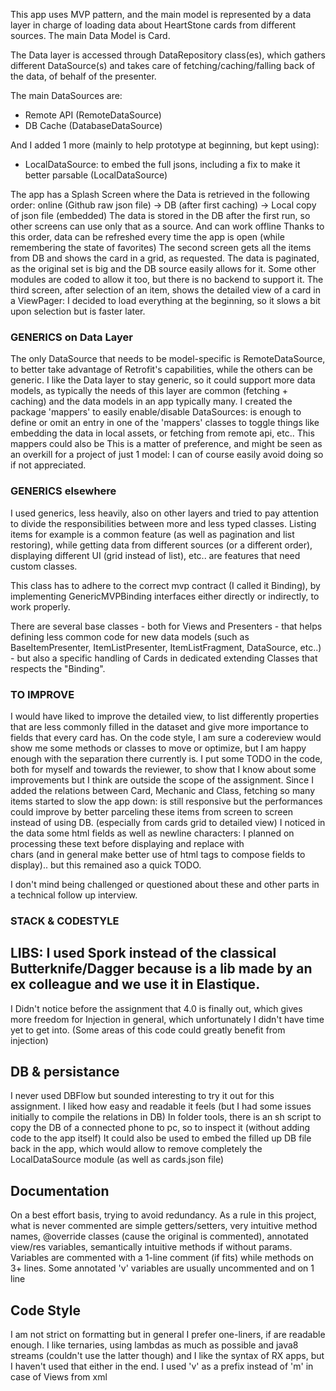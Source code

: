 This app uses MVP pattern, and the main model is represented by a data layer in charge of loading data about HeartStone cards from different sources.
The main Data Model is Card.

The Data layer is accessed through DataRepository class(es), which gathers different DataSource(s) and takes care of fetching/caching/falling back of the data, of behalf of the presenter.

The main DataSources are:

- Remote API (RemoteDataSource)
- DB Cache (DatabaseDataSource)

And I added 1 more (mainly to help prototype at beginning, but kept using):
- LocalDataSource: to embed the full jsons, including a fix to make it better parsable (LocalDataSource)

The app has a Splash Screen where the Data is retrieved in the following order: online (Github raw json file) -> DB (after first caching) -> Local copy of json file (embedded)
The data is stored in the DB after the first run, so other screens can use only that as a source. And can work offline
Thanks to this order, data can be refreshed every time the app is open (while remembering the state of favorites)
The second screen gets all the items from DB and shows the card in a grid, as requested.
The data is paginated, as the original set is big and the DB source easily allows for it. Some other modules are coded to allow it too, but there is no backend to support it.
The third screen, after selection of an item, shows the detailed view of a card in a ViewPager: I decided to load everything at the beginning, so it slows a bit upon selection but is faster later.

### GENERICS on Data Layer

The only DataSource that needs to be model-specific is RemoteDataSource, to better take advantage of Retrofit's capabilities, while the others can be generic.
I like the Data layer to stay generic, so it could support more data models, as typically the needs of this layer are common (fetching + caching) and the data models in an app typically many.
I created the package 'mappers' to easily enable/disable DataSources: is enough to define or omit an entry in one of the 'mappers' classes to toggle things like embedding the data in local assets, or fetching from remote api, etc..
This mappers could also be 
This is a matter of preference, and might be seen as an overkill for a project of just 1 model: I can of course easily avoid doing so if not appreciated.

### GENERICS elsewhere

I used generics, less heavily, also on other layers and tried to pay attention to divide the responsibilities between more and less typed classes.
Listing items for example is a common feature (as well as pagination and list restoring), while getting data from different sources (or a different order), displaying different UI (grid instead of list), etc.. are features that need custom classes.

This class has to adhere to the correct mvp contract (I called it Binding), by implementing GenericMVPBinding interfaces either directly or indirectly, to work properly.

There are several base classes - both for Views and Presenters - that helps defining less common code for new data models (such as BaseItemPresenter, ItemListPresenter, ItemListFragment, DataSource, etc..) - but also a specific handling of Cards in dedicated extending Classes that respects the "Binding".

### TO IMPROVE

I would have liked to improve the detailed view, to list differently properties that are less commonly filled in the dataset and give more importance to fields that every card has.
On the code style, I am sure a codereview would show me some methods or classes to move or optimize, but I am happy enough with the separation there currently is.
I put some TODO in the code, both for myself and towards the reviewer, to show that I know about some improvements but I think are outside the scope of the assignment.
Since I added the relations between Card, Mechanic and Class, fetching so many items started to slow the app down: is still responsive but the performances could improve by better parceling these items from screen to screen instead of using DB.
(especially from cards grid to detailed view)
I noticed in the data some html fields as well as newline characters: I planned on processing these text before displaying and replace with <br /> chars (and in general make better use of html tags to compose fields to display).. but this remained aso a quick TODO.

I don't mind being challenged or questioned about these and other parts in a technical follow up interview.


### STACK & CODESTYLE

## LIBS: I used Spork instead of the classical Butterknife/Dagger because is a lib made by an ex colleague and we use it in Elastique.
I Didn't notice before the assignment that 4.0 is finally out, which gives more freedom for Injection in general, which unfortunately I didn't have time yet to get into.
(Some areas of this code could greatly benefit from injection)

##  DB & persistance
I never used DBFlow but sounded interesting to try it out for this assignment. I liked how easy and readable it feels (but I had some issues initially to compile the relations in DB)
In folder tools, there is an sh script to copy the DB of a connected phone to pc, so to inspect it (without adding code to the app itself)
It could also be used to embed the filled up DB file back in the app, which would allow to remove completely the LocalDataSource module (as well as cards.json file)

## Documentation
On a best effort basis, trying to avoid redundancy.
As a rule in this project, what is never commented are simple getters/setters, very intuitive method names, @override classes (cause the original is commented), annotated view/res variables, semantically intuitive methods if without params.
Variables are commented with a 1-line comment (if fits) while methods on 3+ lines.
Some annotated 'v' variables are usually uncommented and on 1 line

##  Code Style
I am not strict on formatting but in general I prefer one-liners, if are readable enough.
I like ternaries, using lambdas as much as possible and java8 streams (couldn't use the latter though) and I like the syntax of RX apps, but I haven't used that either in the end.
I used 'v' as a prefix instead of 'm' in case of Views from xml
